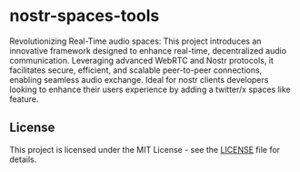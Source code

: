# nostr-spaces-tools
  Revolutionizing Real-Time audio spaces: This project introduces an innovative framework designed to enhance real-time, decentralized audio communication. Leveraging advanced WebRTC and Nostr protocols, it facilitates secure, efficient, and scalable peer-to-peer connections, enabling seamless audio exchange. Ideal for nostr clients developers looking to enhance their users experience by adding a twitter/x spaces like feature.
## License

This project is licensed under the MIT License - see the [LICENSE](LICENSE) file for details.